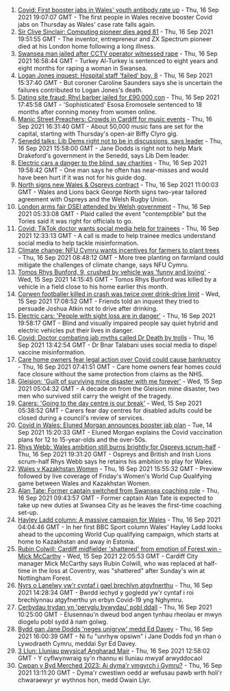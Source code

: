 1. [Covid: First booster jabs in Wales' youth antibody rate up](https://www.bbc.co.uk/news/uk-wales-58585789?at_medium=RSS&at_campaign=KARANGA) - Thu, 16 Sep 2021 19:07:07 GMT - The first people in Wales receive booster Covid jabs on Thursday as Wales' case rate falls again.
2. [Sir Clive Sinclair: Computing pioneer dies aged 81](https://www.bbc.co.uk/news/uk-58587521?at_medium=RSS&at_campaign=KARANGA) - Thu, 16 Sep 2021 19:51:55 GMT - The inventor, entrepreneur and ZX Spectrum pioneer died at his London home following a long illness.
3. [Swansea man jailed after CCTV operator witnessed rape](https://www.bbc.co.uk/news/uk-wales-58585788?at_medium=RSS&at_campaign=KARANGA) - Thu, 16 Sep 2021 16:58:44 GMT - Turkey Al-Turkey is sentenced to eight years and eight months for raping a woman in Swansea.
4. [Logan Jones inquest: Hospital staff 'failed' boy, 8](https://www.bbc.co.uk/news/uk-wales-58588701?at_medium=RSS&at_campaign=KARANGA) - Thu, 16 Sep 2021 15:37:40 GMT - But coroner Caroline Saunders says she is uncertain the failures contributed to Logan Jones's death.
5. [Dating site fraud: Rhyl barber jailed for £90,000 con](https://www.bbc.co.uk/news/uk-wales-58588703?at_medium=RSS&at_campaign=KARANGA) - Thu, 16 Sep 2021 17:45:58 GMT - 'Sophisticated' Esosa Eromosele sentenced to 18 months after conning money from women online.
6. [Manic Street Preachers: Crowds in Cardiff for music events](https://www.bbc.co.uk/news/uk-wales-58574640?at_medium=RSS&at_campaign=KARANGA) - Thu, 16 Sep 2021 16:31:40 GMT - About 50,000 music fans are set for the capital, starting with Thursday's open-air Biffy Clyro gig.
7. [Senedd talks: Lib Dems right not to be in discussions, says leader](https://www.bbc.co.uk/news/uk-wales-politics-58587332?at_medium=RSS&at_campaign=KARANGA) - Thu, 16 Sep 2021 15:58:00 GMT - Jane Dodds is right not to help Mark Drakeford's government in the Senedd, says Lib Dem leader.
8. [Electric cars a danger to the blind, say charities](https://www.bbc.co.uk/news/uk-wales-58585312?at_medium=RSS&at_campaign=KARANGA) - Thu, 16 Sep 2021 19:58:42 GMT - One man says he often has near-misses and would have been hurt if it was not for his guide dog.
9. [North signs new Wales & Ospreys contract](https://www.bbc.co.uk/sport/rugby-union/58583812?at_medium=RSS&at_campaign=KARANGA) - Thu, 16 Sep 2021 11:00:03 GMT - Wales and Lions back George North signs two-year tailored agreement with Ospreys and the Welsh Rugby Union.
10. [London arms fair DSEI attended by Welsh government](https://www.bbc.co.uk/news/uk-wales-politics-58571428?at_medium=RSS&at_campaign=KARANGA) - Thu, 16 Sep 2021 05:33:08 GMT - Plaid called the event "contemptible" but the Tories said it was right for officials to go.
11. [Covid: TikTok doctor wants social media help for trainees](https://www.bbc.co.uk/news/uk-wales-58573381?at_medium=RSS&at_campaign=KARANGA) - Thu, 16 Sep 2021 12:33:13 GMT - A call is made to help trainee medics understand social media to help tackle misinformation.
12. [Climate change: NFU Cymru wants incentives for farmers to plant trees](https://www.bbc.co.uk/news/uk-wales-58581212?at_medium=RSS&at_campaign=KARANGA) - Thu, 16 Sep 2021 08:48:12 GMT - More tree planting on farmland could mitigate the challenges of climate change, says NFU Cymru.
13. [Tomos Rhys Bunford, 9, crushed by vehicle was 'funny and loving'](https://www.bbc.co.uk/news/uk-wales-58562140?at_medium=RSS&at_campaign=KARANGA) - Wed, 15 Sep 2021 14:15:45 GMT - Tomos Rhys Bunford was killed by a vehicle in a field close to his home earlier this month.
14. [Corwen footballer killed in crash was twice over drink-drive limit](https://www.bbc.co.uk/news/uk-wales-58575470?at_medium=RSS&at_campaign=KARANGA) - Wed, 15 Sep 2021 17:08:52 GMT - Friends told an inquest they tried to persuade Joshua Atkin not to drive after drinking.
15. [Electric cars: 'People with sight loss are in danger'](https://www.bbc.co.uk/news/uk-wales-58588704?at_medium=RSS&at_campaign=KARANGA) - Thu, 16 Sep 2021 19:58:17 GMT - Blind and visually impaired people say quiet hybrid and electric vehicles put their lives in danger.
16. [Covid: Doctor combating jab myths called Dr Death by trolls](https://www.bbc.co.uk/news/uk-wales-58585318?at_medium=RSS&at_campaign=KARANGA) - Thu, 16 Sep 2021 13:42:54 GMT - Dr Bnar Talabani uses social media to dispel vaccine misinformation.
17. [Care home owners fear legal action over Covid could cause bankruptcy](https://www.bbc.co.uk/news/uk-wales-58579307?at_medium=RSS&at_campaign=KARANGA) - Thu, 16 Sep 2021 07:41:51 GMT - Care home owners fear homes could face closure without the same protection from claims as the NHS.
18. [Gleision: 'Guilt of surviving mine disaster with me forever'](https://www.bbc.co.uk/news/uk-wales-58555079?at_medium=RSS&at_campaign=KARANGA) - Wed, 15 Sep 2021 05:04:32 GMT - A decade on from the Gleision mine disaster, two men who survived still carry the weight of the tragedy.
19. [Carers: 'Going to the day centre is our break'](https://www.bbc.co.uk/news/uk-wales-58563914?at_medium=RSS&at_campaign=KARANGA) - Wed, 15 Sep 2021 05:38:52 GMT - Carers fear day centres for disabled adults could be closed during a council's review of services.
20. [Covid in Wales: Eluned Morgan announces booster jab plan](https://www.bbc.co.uk/news/uk-wales-58561783?at_medium=RSS&at_campaign=KARANGA) - Tue, 14 Sep 2021 15:20:33 GMT - Eluned Morgan explains the Covid vaccination plans for 12 to 15-year-olds and the over-50s.
21. [Rhys Webb: Wales ambition still burns brightly for Ospreys scrum-half](https://www.bbc.co.uk/sport/rugby-union/58583819?at_medium=RSS&at_campaign=KARANGA) - Thu, 16 Sep 2021 19:31:20 GMT - Ospreys and British and Irish Lions scrum-half Rhys Webb says he retains his ambition to play for Wales.
22. [Wales v Kazakhstan Women](https://www.bbc.co.uk/sport/football/58542573?at_medium=RSS&at_campaign=KARANGA) - Thu, 16 Sep 2021 15:55:32 GMT - Preview followed by live coverage of Friday's Women's World Cup Qualifying game between Wales and Kazakhstan Women.
23. [Alan Tate: Former captain switched from Swansea coaching role](https://www.bbc.co.uk/sport/football/58559573?at_medium=RSS&at_campaign=KARANGA) - Thu, 16 Sep 2021 09:43:57 GMT - Former captain Alan Tate is expected to take up new duties at Swansea City as he leaves the first-time coaching set-up.
24. [Hayley Ladd column: A massive campaign for Wales](https://www.bbc.co.uk/sport/football/58565181?at_medium=RSS&at_campaign=KARANGA) - Thu, 16 Sep 2021 04:04:46 GMT - In her first BBC Sport column Wales' Hayley Ladd looks ahead to the upcoming World Cup qualifying campaign, which starts at home to Kazakhstan and away in Estonia.
25. [Rubin Colwill: Cardiff midfielder 'shattered' from emotion of Forest win - Mick McCarthy](https://www.bbc.co.uk/sport/football/58578279?at_medium=RSS&at_campaign=KARANGA) - Wed, 15 Sep 2021 22:05:53 GMT - Cardiff City manager Mick McCarthy says Rubin Colwill, who was replaced at half-time in the loss at Coventry, was "shattered" after Sunday's win at Nottingham Forest.
26. [Nyrs o Lanelwy yw'r cyntaf i gael brechlyn atgyfnerthu](https://www.bbc.co.uk/newyddion/58583262?at_medium=RSS&at_campaign=KARANGA) - Thu, 16 Sep 2021 14:28:34 GMT - Bwrdd iechyd y gogledd yw'r cyntaf i roi brechlynnau atgyfnerthu yn erbyn Covid-19 yng Nghymru.
27. [Cerbydau trydan yn 'peryglu bywydau' pobl ddall](https://www.bbc.co.uk/newyddion/58520904?at_medium=RSS&at_campaign=KARANGA) - Thu, 16 Sep 2021 10:25:00 GMT - Elusennau'n dweud bod angen tynhau rheolau er mwyn diogelu pobl sydd â nam golwg.
28. [Bydd gan Jane Dodds 'neges unigryw' medd Ed Davey](https://www.bbc.co.uk/newyddion/58588595?at_medium=RSS&at_campaign=KARANGA) - Thu, 16 Sep 2021 16:00:39 GMT - Ni fu "unrhyw opsiwn" i Jane Dodds fod yn rhan o Lywodraeth Cymru, meddai Syr Ed Davey.
29. [3 Llun: Lluniau pwysicaf Angharad Mair](https://www.bbc.co.uk/newyddion/58506558?at_medium=RSS&at_campaign=KARANGA) - Thu, 16 Sep 2021 12:58:02 GMT - Y cyflwynwraig sy'n rhannu ei lluniau mwyaf arwyddocaol
30. [Cwpan y Byd Merched 2023: Ai dyma'r ymgyrch i Gymru?](https://www.bbc.co.uk/newyddion/58538690?at_medium=RSS&at_campaign=KARANGA) - Thu, 16 Sep 2021 13:11:20 GMT - Dyma'r cwestiwn oedd ar wefusau pawb wrth holi'r chwaraewyr yr wythnos hon, medd Owain Llyr.
